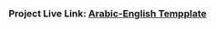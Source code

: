 <h3>
    Project Live Link:
    <a
      target="_blank"
      href="https://arabic-english-template.netlify.app/"
      >Arabic-English Tempplate</a
    >
  </h3>
